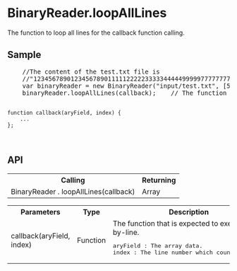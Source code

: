 <H1>BinaryReader.loopAllLines</H1>

The function to loop all lines for the callback function calling.

<h2>Sample</h2>
<pre>
	//The content of the test.txt file is 
	//"123456789012345678901111122222333334444499999777777777722222"
	var binaryReader = new BinaryReader("input/test.txt", [5,10,5], ["MS932","MS932","MS932"], 20); 
	binaryReader.loopAllLines(callback);	// The function "callback" will be executed three times

	function callback(aryField, index) {
		...
	};
</pre>

<h2>API</h2>

<table>
<tr><th>Calling</th><th>Returning</th></tr>
<tr><td>BinaryReader . loopAllLines(callback)</td><td>Array</td></tr>
</table>

<table>
<tr><th>Parameters</th><th>Type</th><th>Description</th></tr>
<tr><td>callback(aryField, index)</td><td>Function</td>
	<td>The function that is expected to execute line-by-line.
	<pre>aryField : The array data.<br>index : The line number which counts from 0.</pre>
	</td></tr>
		
		
</table>
